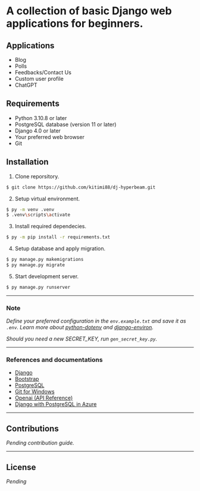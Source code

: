 # A collection of basic Django web applications for beginners.


## Applications
- Blog
- Polls
- Feedbacks/Contact Us
- Custom user profile
- ChatGPT

## Requirements
- Python 3.10.8 or later
- PostgreSQL database (version 11 or later)
- Django 4.0 or later
- Your preferred web browser
- Git

## Installation
1. Clone reporsitory.

```bash
$ git clone https://github.com/kitimi88/dj-hyperbeam.git
```

2. Setup virtual environment.

```bash
$ py -m venv .venv
$ .venv\scripts\activate
```

3. Install required dependecies.

```bash
$ py -m pip install -r requirements.txt
```
4. Setup database and apply migration.

```bash
$ py manage.py makemigrations
$ py manage.py migrate
```

5. Start development server.

```bash
$ py manage.py runserver
```
---
### Note
_Define your preferred configuration in the ```env.example.txt``` and save it as ```.env```. Learn more about [python-dotenv](https://pypi.org/project/python-dotenv) and [django-environ](https://pypi.org/project/django-environ/)._

_Should you need a new SECRET_KEY, run ```gen_secret_key.py```._

---

### References and documentations

* [Django](https://docs.djangoproject.com/en/4.1/)
* [Bootstrap](https://getbootstrap.com/)
* [PostgreSQL](https://www.postgresql.org/download/)
* [Git for Windows](https://gitforwindows.org/)
* [Openai (API Reference)](https://platform.openai.com/docs/api-reference)
* [Django with PostgreSQL in Azure](https://learn.microsoft.com/en-us/azure/app-service/tutorial-python-postgresql-app?tabs=flask%2Cwindows&pivots=deploy-portal)

---
## Contributions
_Pending contribution guide._
***
## License
_Pending_


